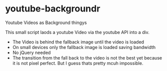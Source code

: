 # youtube-backgroundr
Youtube Videos as Background thingys

This small script laods a youtube Video via the youtube API into a div.

- The Video is behind the fallback image until the video is loaded
- On small devices only the fallback image is loaded saving bandwidth
- No jQuery needed
- The transition from the fall back to the video is not the best yet because it is not pixel perfect. But I guess thats pretty mcuh impossible.
